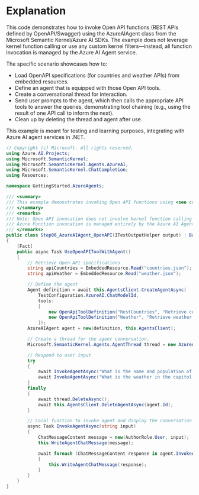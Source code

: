 # Explanation

This code demonstrates how to invoke Open API functions (REST APIs defined by OpenAPI/Swagger) using the AzureAIAgent class from the Microsoft Semantic Kernel/Azure AI SDKs. The example does not leverage kernel function calling or use any custom kernel filters—instead, all function invocation is managed by the Azure AI Agent service. 

The specific scenario showcases how to:
- Load OpenAPI specifications (for countries and weather APIs) from embedded resources.
- Define an agent that is equipped with those Open API tools.
- Create a conversational thread for interaction.
- Send user prompts to the agent, which then calls the appropriate API tools to answer the queries, demonstrating tool chaining (e.g., using the result of one API call to inform the next).
- Clean up by deleting the thread and agent after use.

This example is meant for testing and learning purposes, integrating with Azure AI agent services in .NET.

```csharp
// Copyright (c) Microsoft. All rights reserved.
using Azure.AI.Projects;
using Microsoft.SemanticKernel;
using Microsoft.SemanticKernel.Agents.AzureAI;
using Microsoft.SemanticKernel.ChatCompletion;
using Resources;

namespace GettingStarted.AzureAgents;

/// <summary>
/// This example demonstrates invoking Open API functions using <see cref="AzureAIAgent" />.
/// </summary>
/// <remarks>
/// Note: Open API invocation does not involve kernel function calling or kernel filters.
/// Azure Function invocation is managed entirely by the Azure AI Agent service.
/// </remarks>
public class Step06_AzureAIAgent_OpenAPI(ITestOutputHelper output) : BaseAzureAgentTest(output)
{
    [Fact]
    public async Task UseOpenAPIToolWithAgent()
    {
        // Retrieve Open API specifications
        string apiCountries = EmbeddedResource.Read("countries.json");
        string apiWeather = EmbeddedResource.Read("weather.json");

        // Define the agent
        Agent definition = await this.AgentsClient.CreateAgentAsync(
            TestConfiguration.AzureAI.ChatModelId,
            tools:
            [
                new OpenApiToolDefinition("RestCountries", "Retrieve country information", BinaryData.FromString(apiCountries), new OpenApiAnonymousAuthDetails()),
                new OpenApiToolDefinition("Weather", "Retrieve weather by location", BinaryData.FromString(apiWeather), new OpenApiAnonymousAuthDetails())
            ]);
        AzureAIAgent agent = new(definition, this.AgentsClient);

        // Create a thread for the agent conversation.
        Microsoft.SemanticKernel.Agents.AgentThread thread = new AzureAIAgentThread(this.AgentsClient, metadata: SampleMetadata);

        // Respond to user input
        try
        {
            await InvokeAgentAsync("What is the name and population of the country that uses currency with abbreviation THB");
            await InvokeAgentAsync("What is the weather in the capitol city of that country?");
        }
        finally
        {
            await thread.DeleteAsync();
            await this.AgentsClient.DeleteAgentAsync(agent.Id);
        }

        // Local function to invoke agent and display the conversation messages.
        async Task InvokeAgentAsync(string input)
        {
            ChatMessageContent message = new(AuthorRole.User, input);
            this.WriteAgentChatMessage(message);

            await foreach (ChatMessageContent response in agent.InvokeAsync(message, thread))
            {
                this.WriteAgentChatMessage(response);
            }
        }
    }
}
```